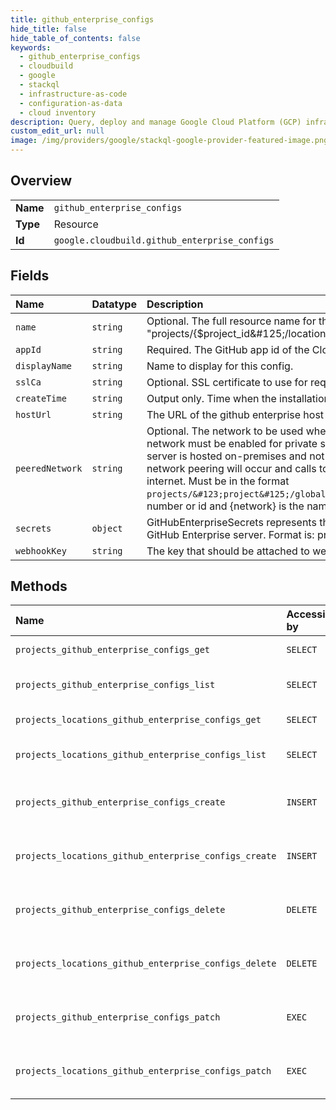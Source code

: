 ```yaml
---
title: github_enterprise_configs
hide_title: false
hide_table_of_contents: false
keywords:
  - github_enterprise_configs
  - cloudbuild
  - google    
  - stackql
  - infrastructure-as-code
  - configuration-as-data
  - cloud inventory
description: Query, deploy and manage Google Cloud Platform (GCP) infrastructure and resources using SQL
custom_edit_url: null
image: /img/providers/google/stackql-google-provider-featured-image.png
---
```

  
    

## Overview
<table><tbody>
<tr><td><b>Name</b></td><td><code>github_enterprise_configs</code></td></tr>
<tr><td><b>Type</b></td><td>Resource</td></tr>
<tr><td><b>Id</b></td><td><code>google.cloudbuild.github_enterprise_configs</code></td></tr>
</tbody></table>

## Fields
| Name | Datatype | Description |
|:-----|:---------|:------------|
| `name` | `string` | Optional. The full resource name for the GitHubEnterpriseConfig For example: "projects/&#123;$project_id&#125;/locations/&#123;$location_id&#125;/githubEnterpriseConfigs/&#123;$config_id&#125;" |
| `appId` | `string` | Required. The GitHub app id of the Cloud Build app on the GitHub Enterprise server. |
| `displayName` | `string` | Name to display for this config. |
| `sslCa` | `string` | Optional. SSL certificate to use for requests to GitHub Enterprise. |
| `createTime` | `string` | Output only. Time when the installation was associated with the project. |
| `hostUrl` | `string` | The URL of the github enterprise host the configuration is for. |
| `peeredNetwork` | `string` | Optional. The network to be used when reaching out to the GitHub Enterprise server. The VPC network must be enabled for private service connection. This should be set if the GitHub Enterprise server is hosted on-premises and not reachable by public internet. If this field is left empty, no network peering will occur and calls to the GitHub Enterprise server will be made over the public internet. Must be in the format `projects/&#123;project&#125;/global/networks/&#123;network&#125;`, where &#123;project&#125; is a project number or id and &#123;network&#125; is the name of a VPC network in the project. |
| `secrets` | `object` | GitHubEnterpriseSecrets represents the names of all necessary secrets in Secret Manager for a GitHub Enterprise server. Format is: projects//secrets/. |
| `webhookKey` | `string` | The key that should be attached to webhook calls to the ReceiveWebhook endpoint. |
## Methods
| Name | Accessible by | Required Params | Description |
|:-----|:--------------|:----------------|:------------|
| `projects_github_enterprise_configs_get` | `SELECT` | `githubEnterpriseConfigsId, projectsId` | Retrieve a GitHubEnterpriseConfig. |
| `projects_github_enterprise_configs_list` | `SELECT` | `projectsId` | List all GitHubEnterpriseConfigs for a given project. |
| `projects_locations_github_enterprise_configs_get` | `SELECT` | `githubEnterpriseConfigsId, locationsId, projectsId` | Retrieve a GitHubEnterpriseConfig. |
| `projects_locations_github_enterprise_configs_list` | `SELECT` | `locationsId, projectsId` | List all GitHubEnterpriseConfigs for a given project. |
| `projects_github_enterprise_configs_create` | `INSERT` | `projectsId` | Create an association between a GCP project and a GitHub Enterprise server. |
| `projects_locations_github_enterprise_configs_create` | `INSERT` | `locationsId, projectsId` | Create an association between a GCP project and a GitHub Enterprise server. |
| `projects_github_enterprise_configs_delete` | `DELETE` | `githubEnterpriseConfigsId, projectsId` | Delete an association between a GCP project and a GitHub Enterprise server. |
| `projects_locations_github_enterprise_configs_delete` | `DELETE` | `githubEnterpriseConfigsId, locationsId, projectsId` | Delete an association between a GCP project and a GitHub Enterprise server. |
| `projects_github_enterprise_configs_patch` | `EXEC` | `githubEnterpriseConfigsId, projectsId` | Update an association between a GCP project and a GitHub Enterprise server. |
| `projects_locations_github_enterprise_configs_patch` | `EXEC` | `githubEnterpriseConfigsId, locationsId, projectsId` | Update an association between a GCP project and a GitHub Enterprise server. |
